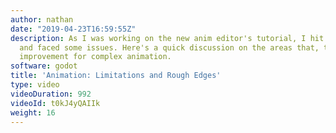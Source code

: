 ```yaml
---
author: nathan
date: "2019-04-23T16:59:55Z"
description: As I was working on the new anim editor's tutorial, I hit some limitations
  and faced some issues. Here's a quick discussion on the areas that, to me, need
  improvement for complex animation.
software: godot
title: 'Animation: Limitations and Rough Edges'
type: video
videoDuration: 992
videoId: t0kJ4yQAIIk
weight: 16
---
```


